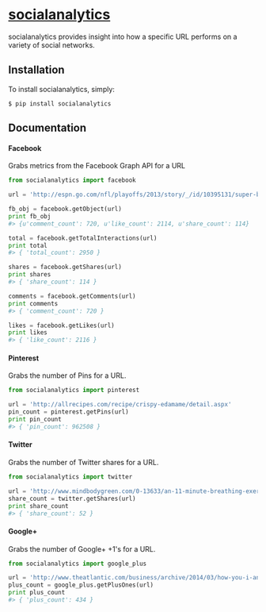 # [socialanalytics](https://pypi.python.org/pypi/socialanalytics)

socialanalytics provides insight into how a specific URL performs on a variety of social networks.

## Installation

To install socialanalytics, simply:

`$ pip install socialanalytics`

## Documentation

#### Facebook

Grabs metrics from the Facebook Graph API for a URL

```python
from socialanalytics import facebook

url = 'http://espn.go.com/nfl/playoffs/2013/story/_/id/10395131/super-bowl-xlviii-seattle-seahawks-michael-bennett-doug-baldwin-talk-win'

fb_obj = facebook.getObject(url)
print fb_obj
#> {u'comment_count': 720, u'like_count': 2114, u'share_count': 114}

total = facebook.getTotalInteractions(url)
print total
#> { 'total_count': 2950 }

shares = facebook.getShares(url)
print shares
#> { 'share_count': 114 }

comments = facebook.getComments(url)
print comments
#> { 'comment_count': 720 }

likes = facebook.getLikes(url)
print likes
#> { 'like_count': 2116 }
```

#### Pinterest

Grabs the number of Pins for a URL.

```python
from socialanalytics import pinterest

url = 'http://allrecipes.com/recipe/crispy-edamame/detail.aspx'
pin_count = pinterest.getPins(url)
print pin_count
#> { 'pin_count': 962508 }
```

#### Twitter

Grabs the number of Twitter shares for a URL.

```python
from socialanalytics import twitter

url = 'http://www.mindbodygreen.com/0-13633/an-11-minute-breathing-exercise-for-stronger-abs-a-clearer-mind.html'
share_count = twitter.getShares(url)
print share_count
#> { 'share_count': 52 }
```

#### Google+

Grabs the number of Google+ +1's for a URL.

```python
from socialanalytics import google_plus

url = 'http://www.theatlantic.com/business/archive/2014/03/how-you-i-and-everyone-got-the-top-1-percent-all-wrong/359862/'
plus_count = google_plus.getPlusOnes(url)
print plus_count
#> { 'plus_count': 434 }
```

